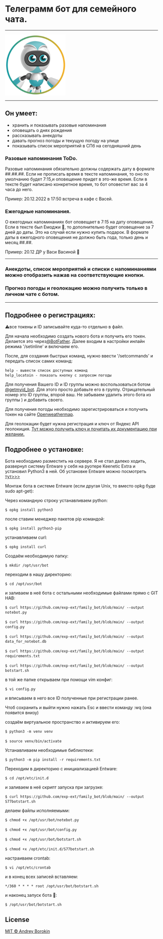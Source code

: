 # Телеграмм бот для семейного чата.
***
<img src="https://github.com/exp-ext/family_bot/blob/main/bot-face.png" width="200">

***

## Он умеет:
- хранить и показывать разовые напоминания
- оповещать о днях рождения
- раcсказывать анекдоты
- давать прогноз погоды и текущую погоду на улице
- показывать список мероприятий в СПб на сегодняшний день

### Разовые напоминания ToDo.
Разовые напоминания обязательно должны содержать дату в формате ##.##.##. Если не прописать время в тексте напоминания, то оно по умолчанию будет
7:15,и оповещение придет в это-же время. Если в тексте будет написано конкретное время, то бот оповестит вас за 4 часа до него.

Пример: 20.12.2022 в 17:50 встреча в кафе с Васей.

### Ежегодные напоминания.

О ежегодных напоминаниях бот оповещает в 7:15 на дату оповещения. Если в тексте был Емоджи 🎁, то дополнительно будет оповещение за 7 дней до даты. Это на случай если нужно купить подарок. В формате даты в ежегодного оповещения не должно быть года, только день и месяц ##.##.

Пример: 20.12 ДР у Васи Васиной 🎁

***
### Анекдоты, список мероприятий и списки с напоминаниями можно отобразить нажав на соответствующие кнопки.

### Прогноз погоды и геолокацию можно получить только в личном чате с ботом.
***

## Подробнее о регистрациях:

⚠️все токены и ID записывайте куда-то отдельно в файл.

Для начала необходимо создать нового бота и получить его токен. Делается это через[@BotFather](https://t.me/BotFather). Далее входим в настройки инлайн режима '/setinline' и включаем его.

После, для создания быстрых команд, нужно ввести '/setcommands' и передать
список самих команд:

    help - вывести список доступных команд
    help_locatoin - показать кнопку с запросом погоды

Для получения Вашего ID и ID группы можно воспользоваться ботом [@getmyid_bot](https://t.me/BotFather). Для этого просто добавьте его в группу. Отрицательный номер это ID группы, второй ваш. Не забываем удалить этого бота из группы ) и добавить своего.

Для получения погоды необходимо зарегистрироваться и получить токен на сайте [Openweathermap](https://home.openweathermap.org/api_keys).

Для геолокации будет нужна регистрация и ключ от Яндекс API геолокиция. [Тут можно получить ключ и почитать их документацию при желании.](https://yandex.ru/dev/maps/geocoder/)

## Подробнее о установке:

Бота необходимо разместить на сервере. Я не стал далеко ходить, развернул систему Entware у себя на руотере Keenetic Extra и установил Python3 в ней. Об установке Entware можно посмотреть [тут>>>](https://help.keenetic.com/hc/ru/articles/360021214160)

Монтаж бота в системе Entware (если другая Unix, то вместо opkg буде sudo apt-get):

Через командную строку устанавливаем python:

    $ opkg install python3

после ставим менеджер пакетов pip командой:

    $ opkg install python3-pip

устанавливаем curl:

    $ opkg install curl

Создаём необходимую папку:

    $ mkdir /opt/usr/bot

переходим в нашу директорию:

    $ cd /opt/usr/bot

и заливаем в неё бота с остальными необходимые файлами прямо с GIT HAB:

    $ curl https://github.com/exp-ext/family_bot/blob/main/ --output notebot.py

    $ curl https://github.com/exp-ext/family_bot/blob/main/ --output config.py

    $ curl https://github.com/exp-ext/family_bot/blob/main/ --output data_for_notebot.db

    $ curl https://github.com/exp-ext/family_bot/blob/main/ --output requirements.txt

    $ curl https://github.com/exp-ext/family_bot/blob/main/ --output botstart.sh

в той же папке открываем при помощи vim конфиг:

    $ vi config.py

и вписываем в него все ID полученные при регистрации ранее.

Чтоб сохранить и выйти нужно нажать Esc и ввести команду :wq (она появится внизу)

создаём виртуальное пространство и активируем его:

    $ python3 -m venv venv

    $ source venv/bin/activate

Устанавливаем необходимые библиотеки:

    $ python3 -m pip install -r requirements.txt

Переходим в директорию с инициализацией Entware:

    $ cd /opt/etc/init.d

и заливаем в неё скрипт запуска при загрузке:

    $ curl https://github.com/exp-ext/family_bot/blob/main/ --output S77botstart.sh

делаем файлы исполняемыми:

    $ chmod +x /opt/usr/bot/notebot.py

    $ chmod +x /opt/usr/bot/config.py

    $ chmod +x /opt/usr/bot/botstart.sh

    $ chmod +x /opt/etc/init.d/S77botstart.sh

настраиваем crontab:

    $ vi /opt/etc/crontab

и в конец всех записей вставляем:
    
    */360 * * * * root /opt/usr/bot/botstart.sh

и наконец запуск бота 🚀:

    $ /opt/usr/bot/botstart.sh

## License
[MIT © Andrey Borokin](https://github.com/exp-ext/family_bot/blob/main/LICENSE.txt)
